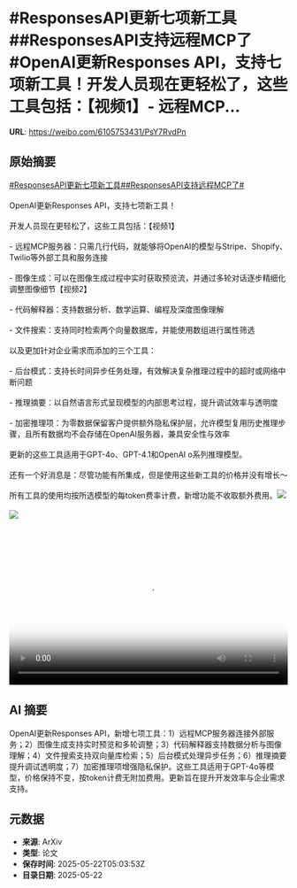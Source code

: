 # #ResponsesAPI更新七项新工具##ResponsesAPI支持远程MCP了#OpenAI更新Responses API，支持七项新工具！开发人员现在更轻松了，这些工具包括：【视频1】- 远程MCP...

**URL**: https://weibo.com/6105753431/PsY7RvdPn

## 原始摘要

<a href="https://m.weibo.cn/search?containerid=231522type%3D1%26t%3D10%26q%3D%23ResponsesAPI%E6%9B%B4%E6%96%B0%E4%B8%83%E9%A1%B9%E6%96%B0%E5%B7%A5%E5%85%B7%23&amp;extparam=%23ResponsesAPI%E6%9B%B4%E6%96%B0%E4%B8%83%E9%A1%B9%E6%96%B0%E5%B7%A5%E5%85%B7%23" data-hide=""><span class="surl-text">#ResponsesAPI更新七项新工具#</span></a><a href="https://m.weibo.cn/search?containerid=231522type%3D1%26t%3D10%26q%3D%23ResponsesAPI%E6%94%AF%E6%8C%81%E8%BF%9C%E7%A8%8BMCP%E4%BA%86%23&amp;extparam=%23ResponsesAPI%E6%94%AF%E6%8C%81%E8%BF%9C%E7%A8%8BMCP%E4%BA%86%23" data-hide=""><span class="surl-text">#ResponsesAPI支持远程MCP了#</span></a><br><br>OpenAI更新Responses API，支持七项新工具！<br><br>开发人员现在更轻松了，这些工具包括：【视频1】<br><br>- 远程MCP服务器：只需几行代码，就能够将OpenAI的模型与Stripe、Shopify、Twilio等外部工具和服务连接<br><br>- 图像生成：可以在图像生成过程中实时获取预览流，并通过多轮对话逐步精细化调整图像细节【视频2】<br><br>- 代码解释器：支持数据分析、数学运算、编程及深度图像理解<br><br>- 文件搜索：支持同时检索两个向量数据库，并能使用数组进行属性筛选<br><br>以及更加针对企业需求而添加的三个工具：<br><br>- 后台模式：支持长时间异步任务处理，有效解决复杂推理过程中的超时或网络中断问题<br><br>- 推理摘要：以自然语言形式呈现模型的内部思考过程，提升调试效率与透明度<br><br>- 加密推理项：为零数据保留客户提供额外隐私保护层，允许模型复用历史推理步骤，且所有数据均不会存储在OpenAI服务器，兼具安全性与效率<br><br>更新的这些工具适用于GPT-4o、GPT-4.1和OpenAI o系列推理模型。<br><br>还有一个好消息是：尽管功能有所集成，但是使用这些新工具的价格并没有增长～<br><br>所有工具的使用均按所选模型的每token费率计费，新增功能不收取额外费用。<img style="" src="https://tvax1.sinaimg.cn/large/006Fd7o3ly1i1o1iaut5yj30k00k0mx4.jpg" referrerpolicy="no-referrer"><br><br><img style="" src="https://tvax2.sinaimg.cn/large/006Fd7o3ly1i1o1idzrgvj31hc0u0jtx.jpg" referrerpolicy="no-referrer"><br><br><br clear="both"><div style="clear: both"></div><video controls="controls" poster="https://tvax4.sinaimg.cn/orj480/006Fd7o3ly1i1o1iabl0mj30k00k0mx4.jpg" style="width: 100%"><source src="https://f.video.weibocdn.com/o0/l7nqcYHUlx08orcbdguA010412004nnu0E010.mp4?label=mp4_720p&amp;template=720x720.24.0&amp;ori=0&amp;ps=1CwnkDw1GXwCQx&amp;Expires=1747893647&amp;ssig=1skJNi2%2Fwv&amp;KID=unistore,video"><source src="https://f.video.weibocdn.com/o0/kZMm6Hcblx08orcb4eSA010412002gHv0E010.mp4?label=mp4_hd&amp;template=540x540.24.0&amp;ori=0&amp;ps=1CwnkDw1GXwCQx&amp;Expires=1747893647&amp;ssig=1sSWNtFFMU&amp;KID=unistore,video"><source src="https://f.video.weibocdn.com/o0/f3IkBXa7lx08orcb1luo010412001jAq0E010.mp4?label=mp4_ld&amp;template=360x360.24.0&amp;ori=0&amp;ps=1CwnkDw1GXwCQx&amp;Expires=1747893647&amp;ssig=Wsnzo8rEsu&amp;KID=unistore,video"><p>视频无法显示，请前往<a href="https://video.weibo.com/show?fid=1034%3A5169042781306949" target="_blank" rel="noopener noreferrer">微博视频</a>观看。</p></video>

## AI 摘要

OpenAI更新Responses API，新增七项工具：1）远程MCP服务器连接外部服务；2）图像生成支持实时预览和多轮调整；3）代码解释器支持数据分析与图像理解；4）文件搜索支持双向量库检索；5）后台模式处理异步任务；6）推理摘要提升调试透明度；7）加密推理项增强隐私保护。这些工具适用于GPT-4o等模型，价格保持不变，按token计费无附加费用。更新旨在提升开发效率与企业需求支持。

## 元数据

- **来源**: ArXiv
- **类型**: 论文
- **保存时间**: 2025-05-22T05:03:53Z
- **目录日期**: 2025-05-22
